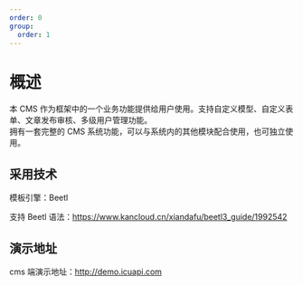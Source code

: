 ```yaml
---
order: 0
group:
  order: 1
---
```


# 概述

本 CMS 作为框架中的一个业务功能提供给用户使用。支持自定义模型、自定义表单、文章发布审核、多级用户管理功能。  
拥有一套完整的 CMS 系统功能，可以与系统内的其他模块配合使用，也可独立使用。

<!-- 提供了一个模板标签转换器，可以将 dedecms(织梦)的模板完美转换为本框架的模板。转换器地址： -->

## 采用技术

模板引擎：Beetl

支持 Beetl 语法：https://www.kancloud.cn/xiandafu/beetl3_guide/1992542

## 演示地址

cms 端演示地址：http://demo.icuapi.com
